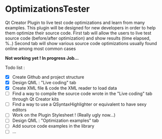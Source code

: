 # OptimizationsTester

Qt Creator Plugin to live test code optimizations and learn from many examples.
This plugin will be designed for new developers in order to help them optimize their source code.
First tab will allow the users to live test source code (before/after optimization) and show results (time elapsed, %..)
Second tab will show various source code optimizations usually found online among most common cases

**Not working yet ! In progress Job...**

Todo list : 
- [X] Create Github and project structure
- [X] Design QML : "Live coding" tab
- [X] Create XML file & code the XML reader to load data
- [ ] Find a way to compile the source code wrote in the "Live coding" tab through Qt Creator kits
- [ ] Find a way to use a QSyntaxHighlighter or equivalent to have sexy editors
- [ ] Work on the Plugin Stylesheet ! (Really ugly now...)
- [ ] Design QML : "Optimization examples" tab
- [ ] Add source code examples in the library
- [ ] ...
